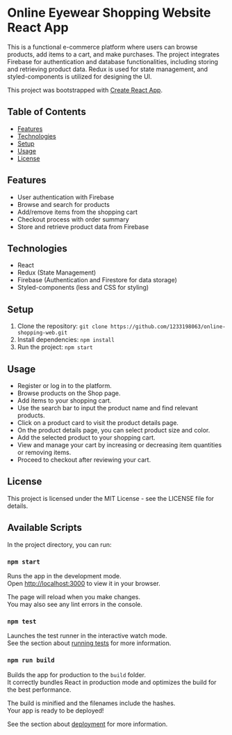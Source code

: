 # Online Eyewear Shopping Website React App

This is a functional e-commerce platform where users can browse products, add items to a cart, and make purchases. The project integrates Firebase for authentication and database functionalities, including storing and retrieving product data. Redux is used for state management, and styled-components is utilized for designing the UI.

This project was bootstrapped with [Create React App](https://github.com/facebook/create-react-app).

## Table of Contents
- [Features](#features)
- [Technologies](#technologies)
- [Setup](#setup)
- [Usage](#usage)
- [License](#license)

## Features
- User authentication with Firebase
- Browse and search for products
- Add/remove items from the shopping cart
- Checkout process with order summary
- Store and retrieve product data from Firebase

## Technologies
- React
- Redux (State Management)
- Firebase (Authentication and Firestore for data storage)
- Styled-components (less and CSS for styling)

## Setup

1. Clone the repository:
   `git clone https://github.com/1233198063/online-shopping-web.git`
2. Install dependencies:
   `npm install`
3. Run the project:
   `npm start`

## Usage
- Register or log in to the platform.
- Browse products on the Shop page.
- Add items to your shopping cart.
- Use the search bar to input the product name and find relevant products.
- Click on a product card to visit the product details page.
- On the product details page, you can select product size and color.
- Add the selected product to your shopping cart.
- View and manage your cart by increasing or decreasing item quantities or removing items.
- Proceed to checkout after reviewing your cart.

## License
This project is licensed under the MIT License - see the LICENSE file for details.



## Available Scripts

In the project directory, you can run:

### `npm start`

Runs the app in the development mode.\
Open [http://localhost:3000](http://localhost:3000) to view it in your browser.

The page will reload when you make changes.\
You may also see any lint errors in the console.

### `npm test`

Launches the test runner in the interactive watch mode.\
See the section about [running tests](https://facebook.github.io/create-react-app/docs/running-tests) for more information.

### `npm run build`

Builds the app for production to the `build` folder.\
It correctly bundles React in production mode and optimizes the build for the best performance.

The build is minified and the filenames include the hashes.\
Your app is ready to be deployed!

See the section about [deployment](https://facebook.github.io/create-react-app/docs/deployment) for more information.

